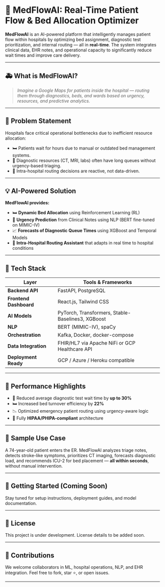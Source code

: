 # 🧠 MedFlowAI: Real-Time Patient Flow & Bed Allocation Optimizer

**MedFlowAI** is an AI-powered platform that intelligently manages patient flow within hospitals by optimizing bed assignment, diagnostic test prioritization, and internal routing — all in **real-time**. The system integrates clinical data, EHR notes, and operational capacity to significantly reduce wait times and improve care delivery.

---

## 🚑 What is MedFlowAI?

> *Imagine a Google Maps for patients inside the hospital — routing them through diagnostics, beds, and wards based on urgency, resources, and predictive analytics.*

---

## 🏥 Problem Statement

Hospitals face critical operational bottlenecks due to inefficient resource allocation:

- 🛏 Patients wait for hours due to manual or outdated bed management systems.
- 🧪 Diagnostic resources (CT, MRI, labs) often have long queues without urgency-based triaging.
- 🔁 Intra-hospital routing decisions are reactive, not data-driven.

---

## 💡 AI-Powered Solution

**MedFlowAI provides:**

- 🛏 **Dynamic Bed Allocation** using Reinforcement Learning (RL)
- 🧬 **Urgency Prediction** from Clinical Notes using NLP (BERT fine-tuned on MIMIC-IV)
- 📈 **Forecasts of Diagnostic Queue Times** using XGBoost and Temporal Models
- 🧠 **Intra-Hospital Routing Assistant** that adapts in real time to hospital conditions

---

## 🧰 Tech Stack

| Layer              | Tools & Frameworks                                               |
|--------------------|------------------------------------------------------------------|
| **Backend API**     | FastAPI, PostgreSQL                                              |
| **Frontend Dashboard** | React.js, Tailwind CSS                                          |
| **AI Models**       | PyTorch, Transformers, Stable-Baselines3, XGBoost                |
| **NLP**             | BERT (MIMIC-IV), spaCy                                           |
| **Orchestration**   | Kafka, Docker, docker-compose                                    |
| **Data Integration**| FHIR/HL7 via Apache NiFi or GCP Healthcare API                  |
| **Deployment Ready**| GCP / Azure / Heroku compatible                                  |

---


## 🧪 Performance Highlights

- 🔁 Reduced average diagnostic test wait time by **up to 30%**
- 🛏 Increased bed turnover efficiency by **22%**
- 📉 Optimized emergency patient routing using urgency-aware logic
- 🔐 Fully **HIPAA/PHIPA-compliant** architecture

---

## 🧬 Sample Use Case

A 74-year-old patient enters the ER. MedFlowAI analyzes triage notes, detects stroke-like symptoms, prioritizes CT imaging, forecasts diagnostic load, and recommends ICU-2 for bed placement — **all within seconds**, without manual intervention.

---

## 🚀 Getting Started (Coming Soon)

Stay tuned for setup instructions, deployment guides, and model documentation.

---

## 📄 License

This project is under development. License details to be added soon.

---

## 🙌 Contributions

We welcome collaborators in ML, hospital operations, NLP, and EHR integration. Feel free to fork, star ⭐️, or open issues.

---

